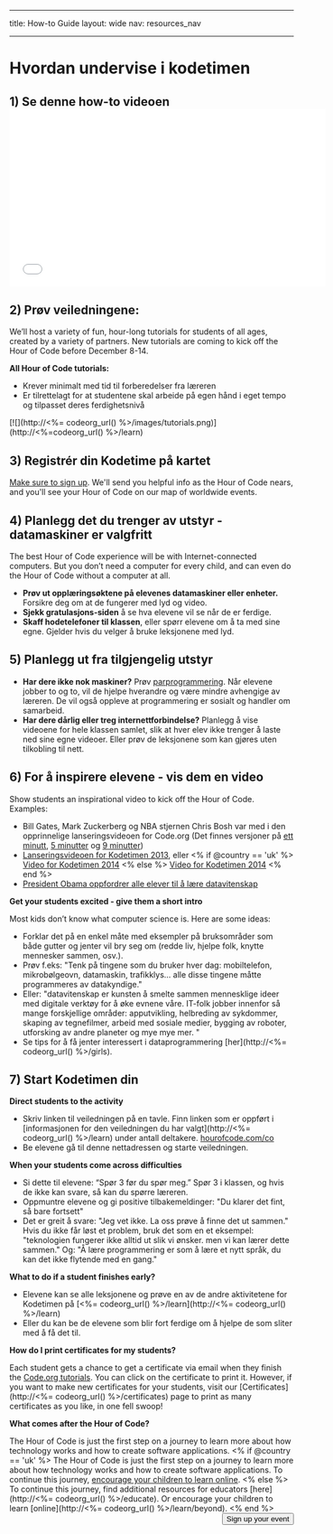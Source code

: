 * * *

title: How-to Guide layout: wide nav: resources_nav

* * *

<div class="row">
  <h1 class="col-sm-6">
    Hvordan undervise i kodetimen
  </h1>
</div>

</div>

## 1) Se denne how-to videoen <iframe width="560" height="315" src="//www.youtube.com/embed/tQeSke4hIds" frameborder="0" allowfullscreen></iframe>
## 2) Prøv veiledningene:

We’ll host a variety of fun, hour-long tutorials for students of all ages, created by a variety of partners. New tutorials are coming to kick off the Hour of Code before December 8-14.

**All Hour of Code tutorials:**

  * Krever minimalt med tid til forberedelser fra læreren
  * Er tilrettelagt for at studentene skal arbeide på egen hånd i eget tempo og tilpasset deres ferdighetsnivå

[![](http://<%= codeorg_url() %>/images/tutorials.png)](http://<%=codeorg_url() %>/learn)

## 3) Registrér din Kodetime på kartet

[Make sure to sign up](<%= hoc_uri('/') %>). We'll send you helpful info as the Hour of Code nears, and you'll see your Hour of Code on our map of worldwide events.

## 4) Planlegg det du trenger av utstyr - datamaskiner er valgfritt

The best Hour of Code experience will be with Internet-connected computers. But you don’t need a computer for every child, and can even do the Hour of Code without a computer at all.

  * **Prøv ut opplæringsøktene på elevenes datamaskiner eller enheter.** Forsikre deg om at de fungerer med lyd og video.
  * **Sjekk gratulasjons-siden** å se hva elevene vil se når de er ferdige. 
  * **Skaff hodetelefoner til klassen**, eller spørr elevene om å ta med sine egne. Gjelder hvis du velger å bruke leksjonene med lyd.

## 5) Planlegg ut fra tilgjengelig utstyr

  * **Har dere ikke nok maskiner?** Prøv [parprogrammering](http://www.ncwit.org/resources/pair-programming-box-power-collaborative-learning). Når elevene jobber to og to, vil de hjelpe hverandre og være mindre avhengige av læreren. De vil også oppleve at programmering er sosialt og handler om samarbeid.
  * **Har dere dårlig eller treg internettforbindelse?** Planlegg å vise videoene for hele klassen samlet, slik at hver elev ikke trenger å laste ned sine egne videoer. Eller prøv de leksjonene som kan gjøres uten tilkobling til nett.

## 6) For å inspirere elevene - vis dem en video

Show students an inspirational video to kick off the Hour of Code. Examples:

  * Bill Gates, Mark Zuckerberg og NBA stjernen Chris Bosh var med i den opprinnelige lanseringsvideoen for Code.org (Det finnes versjoner på [ett minutt](https://www.youtube.com/watch?v=qYZF6oIZtfc), [5 minutter](https://www.youtube.com/watch?v=nKIu9yen5nc) og [9 minutter](https://www.youtube.com/watch?v=dU1xS07N-FA))
  * [Lanseringsvideoen for Kodetimen 2013](https://www.youtube.com/watch?v=FC5FbmsH4fw), eller <% if @country == 'uk' %> [Video for Kodetimen 2014](https://www.youtube.com/watch?v=96B5-JGA9EQ) <% else %> [Video for Kodetimen 2014](https://www.youtube.com/watch?v=rH7AjDMz_dc&index=2&list=PLzdnOPI1iJNe1WmdkMG-Ca8cLQpdEAL7Q) <% end %>
  * [President Obama oppfordrer alle elever til å lære datavitenskap](https://www.youtube.com/watch?v=6XvmhE1J9PY)

**Get your students excited - give them a short intro**

Most kids don’t know what computer science is. Here are some ideas:

  * Forklar det på en enkel måte med eksempler på bruksområder som både gutter og jenter vil bry seg om (redde liv, hjelpe folk, knytte mennesker sammen, osv.).
  * Prøv f.eks: "Tenk på tingene som du bruker hver dag: mobiltelefon, mikrobølgeovn, datamaskin, trafikklys... alle disse tingene måtte programmeres av datakyndige."
  * Eller: "datavitenskap er kunsten å smelte sammen mennesklige ideer med digitale verktøy for å øke evnene våre. IT-folk jobber innenfor så mange forskjellige områder: apputvikling, helbreding av sykdommer, skaping av tegnefilmer, arbeid med sosiale medier, bygging av roboter, utforsking av andre planeter og mye mye mer. "
  * Se tips for å få jenter interessert i dataprogrammering [her](http://<%= codeorg_url() %>/girls). 

## 7) Start Kodetimen din

**Direct students to the activity**

  * Skriv linken til veiledningen på en tavle. Finn linken som er oppført i [informasjonen for den veiledningen du har valgt](http://<%= codeorg_url() %>/learn) under antall deltakere. [hourofcode.com/co](http://hourofcode.com/co)
  * Be elevene gå til denne nettadressen og starte veiledningen.

**When your students come across difficulties**

  * Si dette til elevene: “Spør 3 før du spør meg.” Spør 3 i klassen, og hvis de ikke kan svare, så kan du spørre læreren.
  * Oppmuntre elevene og gi positive tilbakemeldinger: "Du klarer det fint, så bare fortsett"
  * Det er greit å svare: "Jeg vet ikke. La oss prøve å finne det ut sammen." Hvis du ikke får løst et problem, bruk det som en et eksempel: "teknologien fungerer ikke alltid ut slik vi ønsker. men vi kan lærer dette sammen." Og: "Å lære programmering er som å lære et nytt språk, du kan det ikke flytende med en gang."

**What to do if a student finishes early?**

  * Elevene kan se alle leksjonene og prøve en av de andre aktivitetene for Kodetimen på [<%= codeorg_url() %>/learn](http://<%= codeorg_url() %>/learn)
  * Eller du kan be de elevene som blir fort ferdige om å hjelpe de som sliter med å få det til.

**How do I print certificates for my students?**

Each student gets a chance to get a certificate via email when they finish the [Code.org tutorials](http://studio.code.org). You can click on the certificate to print it. However, if you want to make new certificates for your students, visit our [Certificates](http://<%= codeorg_url() %>/certificates) page to print as many certificates as you like, in one fell swoop!

**What comes after the Hour of Code?**

The Hour of Code is just the first step on a journey to learn more about how technology works and how to create software applications. <% if @country == 'uk' %> The Hour of Code is just the first step on a journey to learn more about how technology works and how to create software applications. To continue this journey, [encourage your children to learn online](http://uk.code.org/learn/beyond). <% else %> To continue this journey, find additional resources for educators [here](http://<%= codeorg_url() %>/educate). Or encourage your children to learn [online](http://<%= codeorg_url() %>/learn/beyond). <% end %> <a style="display: block" href="<%= hoc_uri('/#join') %>"><button style="float: right;">Sign up your event</button></a>